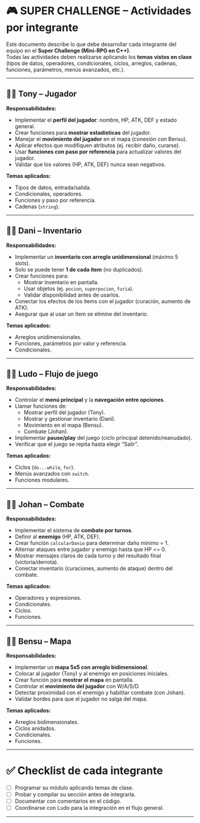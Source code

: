 # 🎮 SUPER CHALLENGE – Actividades por integrante

Este documento describe lo que debe desarrollar cada integrante del equipo en el **Super Challenge (Mini-RPG en C++)**.  
Todas las actividades deben realizarse aplicando los **temas vistos en clase** (tipos de datos, operadores, condicionales, ciclos, arreglos, cadenas, funciones, parámetros, menús avanzados, etc.).

---

## 👨‍💻 Tony – Jugador
**Responsabilidades:**
- Implementar el **perfil del jugador**: nombre, HP, ATK, DEF y estado general.
- Crear funciones para **mostrar estadísticas** del jugador.
- Manejar el **movimiento del jugador** en el mapa (conexión con Bensu).
- Aplicar efectos que modifiquen atributos (ej. recibir daño, curarse).
- Usar **funciones con paso por referencia** para actualizar valores del jugador.
- Validar que los valores (HP, ATK, DEF) nunca sean negativos.

**Temas aplicados:**
- Tipos de datos, entrada/salida.
- Condicionales, operadores.
- Funciones y paso por referencia.
- Cadenas (`string`).

---

## 👩‍💻 Dani – Inventario
**Responsabilidades:**
- Implementar un **inventario con arreglo unidimensional** (máximo 5 slots).
- Solo se puede tener **1 de cada ítem** (no duplicados).
- Crear funciones para:
  - Mostrar inventario en pantalla.
  - Usar objetos (ej. `pocion`, `superpocion`, `furia`).  
  - Validar disponibilidad antes de usarlos.
- Conectar los efectos de los ítems con el jugador (curación, aumento de ATK).
- Asegurar que al usar un ítem se elimine del inventario.

**Temas aplicados:**
- Arreglos unidimensionales.
- Funciones, parámetros por valor y referencia.
- Condicionales.

---

## 👨‍💻 Ludo – Flujo de juego
**Responsabilidades:**
- Controlar el **menú principal** y la **navegación entre opciones**.
- Llamar funciones de:
  - Mostrar perfil del jugador (Tony).
  - Mostrar y gestionar inventario (Dani).
  - Movimiento en el mapa (Bensu).
  - Combate (Johan).
- Implementar **pause/play** del juego (ciclo principal detenido/reanudado).
- Verificar que el juego se repita hasta elegir “Salir”.

**Temas aplicados:**
- Ciclos (`do...while`, `for`).
- Menús avanzados con `switch`.
- Funciones modulares.

---

## 👨‍💻 Johan – Combate
**Responsabilidades:**
- Implementar el sistema de **combate por turnos**.
- Definir al **enemigo** (HP, ATK, DEF).
- Crear función `calcularDanio` para determinar daño mínimo = 1.
- Alternar ataques entre jugador y enemigo hasta que HP <= 0.
- Mostrar mensajes claros de cada turno y del resultado final (victoria/derrota).
- Conectar inventario (curaciones, aumento de ataque) dentro del combate.

**Temas aplicados:**
- Operadores y expresiones.
- Condicionales.
- Ciclos.
- Funciones.

---

## 👨‍💻 Bensu – Mapa
**Responsabilidades:**
- Implementar un **mapa 5x5 con arreglo bidimensional**.
- Colocar al jugador (Tony) y al enemigo en posiciones iniciales.
- Crear función para **mostrar el mapa** en pantalla.
- Controlar el **movimiento del jugador** con W/A/S/D.
- Detectar proximidad con el enemigo y habilitar combate (con Johan).
- Validar bordes para que el jugador no salga del mapa.

**Temas aplicados:**
- Arreglos bidimensionales.
- Ciclos anidados.
- Condicionales.
- Funciones.

---

# ✅ Checklist de cada integrante
- [ ] Programar su módulo aplicando temas de clase.  
- [ ] Probar y compilar su sección antes de integrarla.  
- [ ] Documentar con comentarios en el código.  
- [ ] Coordinarse con Ludo para la integración en el flujo general.  

---
